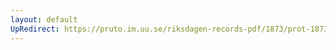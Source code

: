 ```yaml
---
layout: default
UpRedirect: https://pruto.im.uu.se/riksdagen-records-pdf/1873/prot-1873--fk--331/prot-1873--fk--331_002.pdf
---
```

